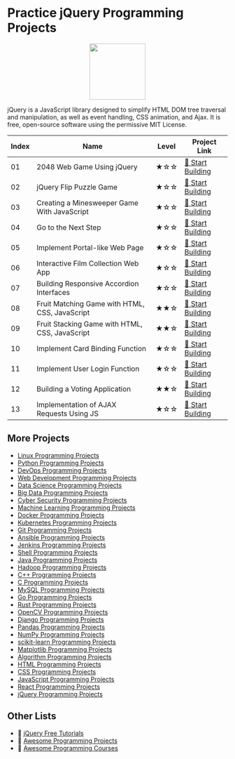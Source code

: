 # Practice jQuery Programming Projects

<div align="center">
<img width="128px" src="https://file.labex.io/path/gZnWhysfwRvq.png">
</div>

jQuery is a JavaScript library designed to simplify HTML DOM tree traversal and manipulation, as well as event handling, CSS animation, and Ajax. It is free, open-source software using the permissive MIT License.

|   Index | Name                                           | Level   | Project Link                                                                                     |
|---------|------------------------------------------------|---------|--------------------------------------------------------------------------------------------------|
|      01 | 2048 Web Game Using jQuery                     | ★☆☆     | [🚀 Start Building](https://labex.io/courses/project-2048-web-game-using-jquery)                  |
|      02 | jQuery Flip Puzzle Game                        | ★☆☆     | [🚀 Start Building](https://labex.io/courses/project-jquery-flip-puzzle-game)                     |
|      03 | Creating a Minesweeper Game With JavaScript    | ★☆☆     | [🚀 Start Building](https://labex.io/courses/project-creating-a-minesweeper-game-with-javascript) |
|      04 | Go to the Next Step                            | ★☆☆     | [🚀 Start Building](https://labex.io/courses/project-go-to-the-next-step)                         |
|      05 | Implement Portal-like Web Page                 | ★☆☆     | [🚀 Start Building](https://labex.io/courses/project-portal)                                      |
|      06 | Interactive Film Collection Web App            | ★☆☆     | [🚀 Start Building](https://labex.io/courses/project-collection-of-films)                         |
|      07 | Building Responsive Accordion Interfaces       | ★☆☆     | [🚀 Start Building](https://labex.io/courses/project-folding-accordion)                           |
|      08 | Fruit Matching Game with HTML, CSS, JavaScript | ★★☆     | [🚀 Start Building](https://labex.io/courses/project-fruit-for-fun)                               |
|      09 | Fruit Stacking Game with HTML, CSS, JavaScript | ★★☆     | [🚀 Start Building](https://labex.io/courses/project-fruit-stacker)                               |
|      10 | Implement Card Binding Function                | ★☆☆     | [🚀 Start Building](https://labex.io/courses/project-implement-card-binding-function)             |
|      11 | Implement User Login Function                  | ★☆☆     | [🚀 Start Building](https://labex.io/courses/project-implement-user-login-function)               |
|      12 | Building a Voting Application                  | ★★☆     | [🚀 Start Building](https://labex.io/courses/project-valuable-vote)                               |
|      13 | Implementation of AJAX Requests Using JS       | ★☆☆     | [🚀 Start Building](https://labex.io/courses/project-implementation-of-ajax-requests-using-js)    |

## More Projects

- [Linux Programming Projects](https://github.com/labex-labs/practice-linux-programming-projects)
- [Python Programming Projects](https://github.com/labex-labs/practice-python-programming-projects)
- [DevOps Programming Projects](https://github.com/labex-labs/practice-devops-programming-projects)
- [Web Development Programming Projects](https://github.com/labex-labs/practice-web-development-programming-projects)
- [Data Science Programming Projects](https://github.com/labex-labs/practice-data-science-programming-projects)
- [Big Data Programming Projects](https://github.com/labex-labs/practice-bigdata-programming-projects)
- [Cyber Security Programming Projects](https://github.com/labex-labs/practice-cysec-programming-projects)
- [Machine Learning Programming Projects](https://github.com/labex-labs/practice-ml-programming-projects)
- [Docker Programming Projects](https://github.com/labex-labs/practice-docker-programming-projects)
- [Kubernetes Programming Projects](https://github.com/labex-labs/practice-kubernetes-programming-projects)
- [Git Programming Projects](https://github.com/labex-labs/practice-git-programming-projects)
- [Ansible Programming Projects](https://github.com/labex-labs/practice-ansible-programming-projects)
- [Jenkins Programming Projects](https://github.com/labex-labs/practice-jenkins-programming-projects)
- [Shell Programming Projects](https://github.com/labex-labs/practice-shell-programming-projects)
- [Java Programming Projects](https://github.com/labex-labs/practice-java-programming-projects)
- [Hadoop Programming Projects](https://github.com/labex-labs/practice-hadoop-programming-projects)
- [C++ Programming Projects](https://github.com/labex-labs/practice-cpp-programming-projects)
- [C Programming Projects](https://github.com/labex-labs/practice-c-programming-projects)
- [MySQL Programming Projects](https://github.com/labex-labs/practice-mysql-programming-projects)
- [Go Programming Projects](https://github.com/labex-labs/practice-go-programming-projects)
- [Rust Programming Projects](https://github.com/labex-labs/practice-rust-programming-projects)
- [OpenCV Programming Projects](https://github.com/labex-labs/practice-opencv-programming-projects)
- [Django Programming Projects](https://github.com/labex-labs/practice-django-programming-projects)
- [Pandas Programming Projects](https://github.com/labex-labs/practice-pandas-programming-projects)
- [NumPy Programming Projects](https://github.com/labex-labs/practice-numpy-programming-projects)
- [scikit-learn Programming Projects](https://github.com/labex-labs/practice-sklearn-programming-projects)
- [Matplotlib Programming Projects](https://github.com/labex-labs/practice-matplotlib-programming-projects)
- [Algorithm Programming Projects](https://github.com/labex-labs/practice-algorithm-programming-projects)
- [HTML Programming Projects](https://github.com/labex-labs/practice-html-programming-projects)
- [CSS Programming Projects](https://github.com/labex-labs/practice-css-programming-projects)
- [JavaScript Programming Projects](https://github.com/labex-labs/practice-javascript-programming-projects)
- [React Programming Projects](https://github.com/labex-labs/practice-react-programming-projects)
- [jQuery Programming Projects](https://github.com/labex-labs/practice-jquery-programming-projects)


## Other Lists

- 🔗 [jQuery Free Tutorials](https://github.com/labex-labs/jquery-free-tutorials)
- 🔗 [Awesome Programming Projects](https://github.com/labex-labs/awesome-programming-projects)
- 🔗 [Awesome Programming Courses](https://github.com/labex-labs/awesome-programming-courses)

